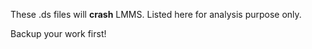 These .ds files will **crash** LMMS.
Listed here for analysis purpose only.

Backup your work first!